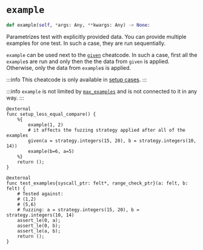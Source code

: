# `example`

```python
def example(self, *args: Any, **kwargs: Any) -> None:
```

Parametrizes test with explicitly provided data.
You can provide multiple examples for one test.
In such a case, they are run sequentially.

`example` can be used next to the [`given`](./given.md) cheatcode.
In such a case, first all the `example`s are run and only then the the data from `given` is applied.
Otherwise, only the data from `example`s is applied.

:::info
This cheatcode is only available in [setup cases](../README.md#setup-case).
:::

:::info
`example` is not limited by [`max_examples`](./max-examples.md) and is not connected to it in any way.
:::

```cairo title="Example"
@external
func setup_less_equal_compare() {
    %{
        example(1, 2)
        # it affects the fuzzing strategy applied after all of the examples
        given(a = strategy.integers(15, 20), b = strategy.integers(10, 14))
        example(b=6, a=5)
    %}
    return ();
}

@external
func test_examples{syscall_ptr: felt*, range_check_ptr}(a: felt, b: felt) {
    # Tested against:
    # (1,2)
    # (5,6)
    # fuzzing: a = strategy.integers(15, 20), b = strategy.integers(10, 14)
    assert_le(0, a);
    assert_le(0, b);
    assert_le(a, b);
    return ();
}
```
